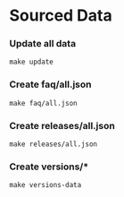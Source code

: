 # Sourced Data

### Update all data

```
make update
```

### Create faq/all.json

```
make faq/all.json
```

### Create releases/all.json

```
make releases/all.json
```

### Create versions/*

```
make versions-data
```
